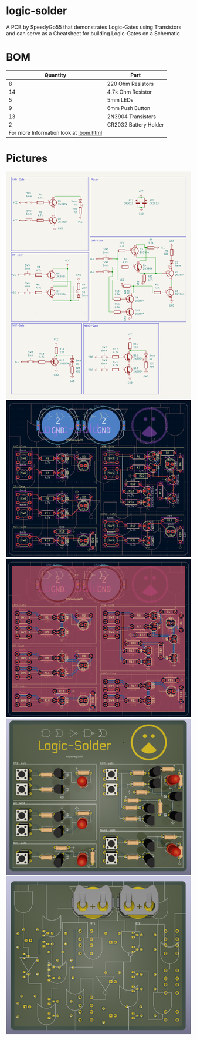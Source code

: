 # logic-solder

A PCB by SpeedyGo55 that demonstrates Logic-Gates using Transistors and can serve as a Cheatsheet for building Logic-Gates on a Schematic

# BOM

| Quantity                                            | Part                  |
| --------------------------------------------------- | --------------------- |
| 8                                                   | 220 Ohm Resistors     |
| 14                                                  | 4.7k Ohm Resistor     |
| 5                                                   | 5mm LEDs              |
| 9                                                   | 6mm Push Button       |
| 13                                                  | 2N3904 Transistors    |
| 2                                                   | CR2032 Battery Holder |
| For more Information look at [ibom.html](ibom.html) |                       |

# Pictures

![](img/schematic.png)
![](img/cad.png)
![](img/cad_zones.png)
![](img/pcb_front.png)
![](img/pcb_back.png)
